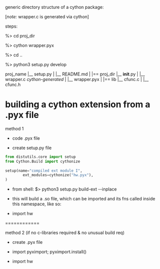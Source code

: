 
generic directory structure of a cython package:

[_note:_ wrapper.c is generated via cython]

steps:

%> cd proj_dir

%> cython wrapper.pyx

%> cd ..

%> python3 setup.py develop

proj_name
		|__ setup.py
		|
		|__ README.md
		|
		|== proj_dir
				|__ __init__.py
				|
				|__ wrapper.c   _cython-generated_
				|
				|__ wrapper.pyx
				|
				|== lib
					|__ cfunc.c
					|
					|__ cfunc.h






building a cython extension from a .pyx file
======

method 1

* code .pyx file

* create setup.py file 

```python 
from distutils.core import setup
from Cython.Build import cythonize
		
setup(name="compiled ext module I",
		ext_modules=cythonize("hw.pyx"),
)
```

* from shell:
    $> python3 setup.py build-ext --inplace
	
* this will build a .so file, which can be imported and its fns called inside this namespace, like so:

* import hw

============

method 2 (if no c-libraries required & no unusual build req)

* create .pyx file

* import pyximport; pyximport.install()

* import hw
